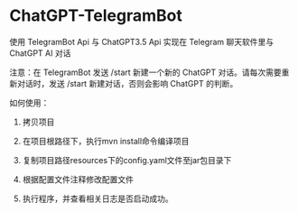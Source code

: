# ChatGPT-TelegramBot
使用 TelegramBot Api 与 ChatGPT3.5 Api 实现在 Telegram 聊天软件里与 ChatGPT AI 对话

注意：在 TelegramBot 发送 /start 新建一个新的 ChatGPT 对话。请每次需要重新对话时，发送 /start 新建对话，否则会影响 ChatGPT 的判断。

如何使用：
1. 拷贝项目

2. 在项目根路径下，执行mvn install命令编译项目

3. 复制项目路径resources下的config.yaml文件至jar包目录下

4. 根据配置文件注释修改配置文件

5. 执行程序，并查看相关日志是否启动成功。
